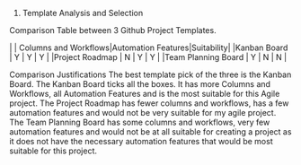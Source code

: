1.	Template Analysis and Selection     
                               
Comparison Table between 3 Github Project Templates.

|                    | Columns and Workflows|Automation Features|Suitability|
|Kanban Board	       |          Y		        |       Y		        |    Y	    |
|Project Roadmap	   |          N	          |       Y		        |    Y	    |
|Team Planning Board |	        Y	          |       N	          |    N      |


Comparison Justifications
The best template pick of the three is the Kanban Board.
The Kanban Board ticks all the boxes. It has more Columns and Workflows, all Automation
Features and is the most suitable for this Agile project. The Project Roadmap has 
fewer columns and workflows, has a few automation features and would not be very suitable 
for my agile project. The Team Planning Board has some columns and workflows, very few 
automation features and would not be at all suitable for creating a project as it does not 
have the necessary automation features that would be most suitable for this project.

